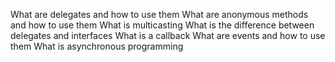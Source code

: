 What are delegates and how to use them
What are anonymous methods and how to use them
What is multicasting
What is the difference between delegates and interfaces
What is a callback
What are events and how to use them
What is asynchronous programming